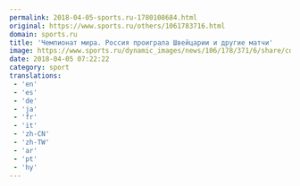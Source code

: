 ```yaml
---
permalink: 2018-04-05-sports.ru-1780108684.html
original: https://www.sports.ru/others/1061783716.html
domain: sports.ru
title: 'Чемпионат мира. Россия проиграла Швейцарии и другие матчи'
image: https://www.sports.ru/dynamic_images/news/106/178/371/6/share/cd4ec3.png
date: 2018-04-05 07:22:22
category: sport
translations: 
 - 'en'
 - 'es'
 - 'de'
 - 'ja'
 - 'fr'
 - 'it'
 - 'zh-CN'
 - 'zh-TW'
 - 'ar'
 - 'pt'
 - 'hy'
---
```


